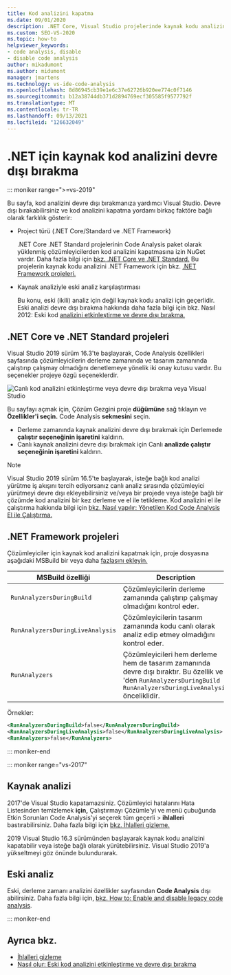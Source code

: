 ```yaml
---
title: Kod analizini kapatma
ms.date: 09/01/2020
description: .NET Core, Visual Studio projelerinde kaynak kodu analizini .NET Standard nasıl .NET Framework öğrenin.
ms.custom: SEO-VS-2020
ms.topic: how-to
helpviewer_keywords:
- code analysis, disable
- disable code analysis
author: mikadumont
ms.author: midumont
manager: jmartens
ms.technology: vs-ide-code-analysis
ms.openlocfilehash: 8d86945cb39e1e6c37e62726b920ee774c0f7146
ms.sourcegitcommit: b12a38744db371d2894769ecf305585f9577792f
ms.translationtype: MT
ms.contentlocale: tr-TR
ms.lasthandoff: 09/13/2021
ms.locfileid: "126632049"
---
```

# <a name="disable-source-code-analysis-for-net"></a>.NET için kaynak kod analizini devre dışı bırakma

::: moniker range=">=vs-2019"

Bu sayfa, kod analizini devre dışı bırakmanıza yardımcı Visual Studio. Devre dışı bırakabilirsiniz ve kod analizini kapatma yordamı birkaç faktöre bağlı olarak farklılık gösterir:

- Project türü (.NET Core/Standard ve .NET Framework)

  .NET Core .NET Standard projelerinin Code Analysis paket olarak yüklenmiş çözümleyicilerden kod analizini kapatmasına izin NuGet vardır. Daha fazla bilgi için [bkz. .NET Core ve .NET Standard.](#net-core-and-net-standard-projects) Bu projelerin kaynak kodu analizini .NET Framework için bkz. [.NET Framework projeleri.](#net-framework-projects)

- Kaynak analiziyle eski analiz karşılaştırması

  Bu konu, eski (ikili) analiz için değil kaynak kodu analizi için geçerlidir. Eski analizi devre dışı bırakma hakkında daha fazla bilgi için bkz. Nasıl 2012: Eski kod [analizini etkinleştirme ve devre dışı bırakma.](how-to-enable-and-disable-automatic-code-analysis-for-managed-code.md)

## <a name="net-core-and-net-standard-projects"></a>.NET Core ve .NET Standard projeleri

Visual Studio 2019 sürüm 16.3'te başlayarak, Code Analysis özellikleri sayfasında çözümleyicilerin derleme zamanında ve tasarım zamanında çalıştırıp çalışmay olmadığını denetlemeye yönelik iki onay kutusu vardır. Bu seçenekler projeye özgü seçeneklerdir.

![Canlı kod analizini etkinleştirme veya devre dışı bırakma veya Visual Studio](media/run-on-build-run-live-analysis.png)

Bu sayfayı açmak için, Çözüm Gezgini proje **düğümüne** sağ tıklayın ve **Özellikler'i seçin.** Code Analysis **sekmesini** seçin.

- Derleme zamanında kaynak analizini devre dışı bırakmak için Derlemede **çalıştır seçeneğinin işaretini** kaldırın.
- Canlı kaynak analizini devre dışı bırakmak için Canlı **analizde çalıştır seçeneğinin işaretini** kaldırın.

> [!NOTE]
> Visual Studio 2019 sürüm 16.5'te başlayarak, isteğe bağlı kod analizi yürütme iş akışını tercih ediyorsanız canlı analiz sırasında çözümleyici yürütmeyi devre dışı ekleyebilirsiniz ve/veya bir projede veya isteğe bağlı bir çözümde kod analizini bir kez derleme ve el ile tetikleme. Kod analizini el ile çalıştırma hakkında bilgi için [bkz. Nasıl yapılır: Yönetilen Kod Code Analysis El ile Çalıştırma.](how-to-run-code-analysis-manually-for-managed-code.md)

## <a name="net-framework-projects"></a>.NET Framework projeleri

Çözümleyiciler için kaynak kod analizini kapatmak için, proje dosyasına aşağıdaki MSBuild bir veya daha [fazlasını ekleyin.](../ide/solutions-and-projects-in-visual-studio.md#project-file)

| MSBuild özelliği | Description | Varsayılan |
| - | - | - |
| `RunAnalyzersDuringBuild` | Çözümleyicilerin derleme zamanında çalıştırıp çalışmay olmadığını kontrol eder. | `true` |
| `RunAnalyzersDuringLiveAnalysis` | Çözümleyicilerin tasarım zamanında kodu canlı olarak analiz edip etmey olmadığını kontrol eder. | `true` |
| `RunAnalyzers` | Çözümleyicileri hem derleme hem de tasarım zamanında devre dışı bıraktır. Bu özellik ve 'den `RunAnalyzersDuringBuild` `RunAnalyzersDuringLiveAnalysis` önceliklidir. | `true` |

Örnekler:

```xml
<RunAnalyzersDuringBuild>false</RunAnalyzersDuringBuild>
<RunAnalyzersDuringLiveAnalysis>false</RunAnalyzersDuringLiveAnalysis>
<RunAnalyzers>false</RunAnalyzers>
```

::: moniker-end

::: moniker range="vs-2017"

## <a name="source-analysis"></a>Kaynak analizi

2017'de Visual Studio kapatamazsiniz. [](roslyn-analyzers-overview.md) Çözümleyici hatalarını Hata Listesinden temizlemek **için,** Çalıştırmayı Çözümle'yi ve menü çubuğunda Etkin Sorunları Code Analysis'yi seçerek tüm geçerli  >  **ihlalleri** bastırabilirsiniz. Daha fazla bilgi için [bkz. İhlalleri gizleme.](use-roslyn-analyzers.md#suppress-violations)

2019 Visual Studio 16.3 sürümünden başlayarak kaynak kodu analizini kapatabilir veya isteğe bağlı olarak yürütebilirsiniz. Visual Studio 2019'a yükseltmeyi göz önünde bulundurarak.

## <a name="legacy-analysis"></a>Eski analiz

Eski, derleme zamanı analizini özellikler sayfasından **Code Analysis** dışı abilirsiniz. Daha fazla bilgi için, [bkz. How to: Enable and disable legacy code analysis](how-to-enable-and-disable-automatic-code-analysis-for-managed-code.md).

::: moniker-end

## <a name="see-also"></a>Ayrıca bkz.

- [İhlalleri gizleme](use-roslyn-analyzers.md#suppress-violations)
- [Nasıl olur: Eski kod analizini etkinleştirme ve devre dışı bırakma](how-to-enable-and-disable-automatic-code-analysis-for-managed-code.md)
